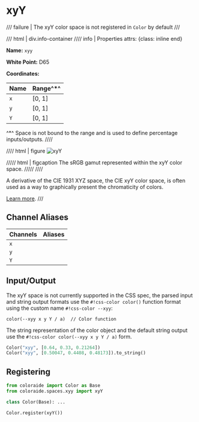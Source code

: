 # xyY

/// failure | The xyY color space is not registered in `Color` by default
///

/// html | div.info-container
//// info | Properties
    attrs: {class: inline end}

**Name:** `xyy`

**White Point:** D65

**Coordinates:**

Name | Range^\*^
---- | -----
`x`  | [0, 1]
`y`  | [0, 1]
`Y`  | [0, 1]

^\*^ Space is not bound to the range and is used to define percentage inputs/outputs.
////

//// html | figure
![xyY](../images/xyy-3d.png)

///// html | figcaption
The sRGB gamut represented within the xyY color space.
/////
////

A derivative of the CIE 1931 XYZ space, the CIE xyY color space, is often used as a way to graphically present the
chromaticity of colors.

[Learn more](https://en.wikipedia.org/wiki/CIE_1931_color_space#CIE_xy_chromaticity_diagram_and_the_CIE_xyY_color_space).
///

## Channel Aliases

Channels | Aliases
-------- | -------
`x`      |
`y`      |
`Y`      |

## Input/Output

The xyY space is not currently supported in the CSS spec, the parsed input and string output formats use the
`#!css-color color()` function format using the custom name `#!css-color --xyy`:

```css-color
color(--xyy x y Y / a)  // Color function
```

The string representation of the color object and the default string output use the
`#!css-color color(--xyy x y Y / a)` form.

```py play
Color("xyy", [0.64, 0.33, 0.21264])
Color("xyy", [0.50047, 0.4408, 0.48173]).to_string()
```

## Registering

```py
from coloraide import Color as Base
from coloraide.spaces.xyy import xyY

class Color(Base): ...

Color.register(xyY())
```
